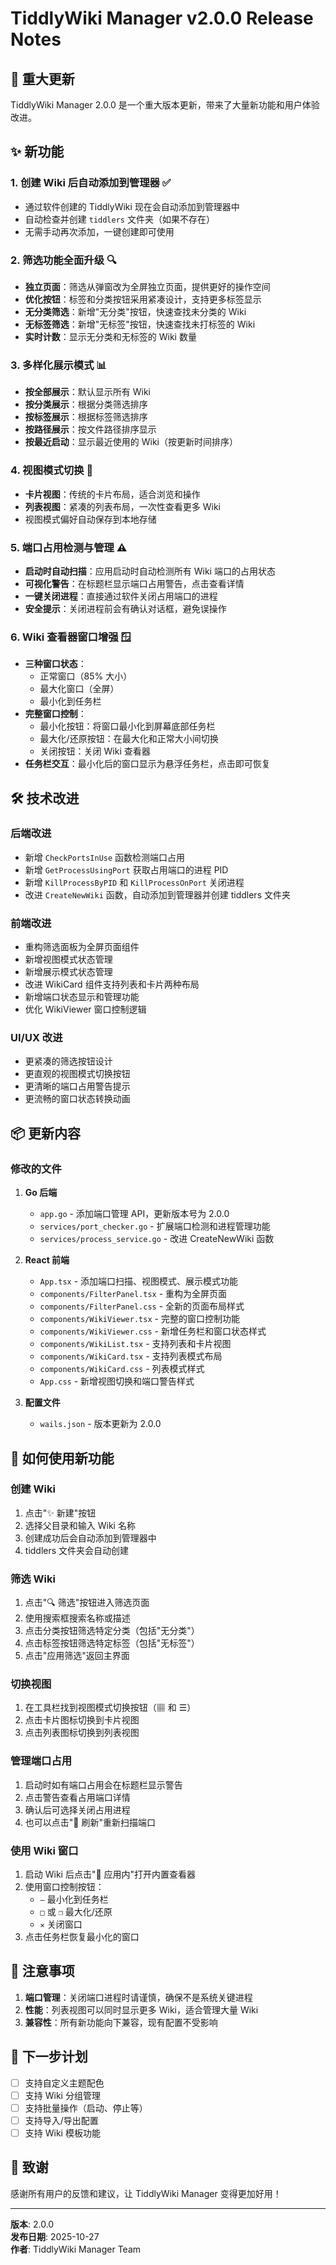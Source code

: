 # TiddlyWiki Manager v2.0.0 Release Notes

## 🎉 重大更新

TiddlyWiki Manager 2.0.0 是一个重大版本更新，带来了大量新功能和用户体验改进。

## ✨ 新功能

### 1. 创建 Wiki 后自动添加到管理器 ✅

- 通过软件创建的 TiddlyWiki 现在会自动添加到管理器中
- 自动检查并创建 `tiddlers` 文件夹（如果不存在）
- 无需手动再次添加，一键创建即可使用

### 2. 筛选功能全面升级 🔍

- **独立页面**：筛选从弹窗改为全屏独立页面，提供更好的操作空间
- **优化按钮**：标签和分类按钮采用紧凑设计，支持更多标签显示
- **无分类筛选**：新增"无分类"按钮，快速查找未分类的 Wiki
- **无标签筛选**：新增"无标签"按钮，快速查找未打标签的 Wiki
- **实时计数**：显示无分类和无标签的 Wiki 数量

### 3. 多样化展示模式 📊

- **按全部展示**：默认显示所有 Wiki
- **按分类展示**：根据分类筛选排序
- **按标签展示**：根据标签筛选排序
- **按路径展示**：按文件路径排序显示
- **按最近启动**：显示最近使用的 Wiki（按更新时间排序）

### 4. 视图模式切换 🎨

- **卡片视图**：传统的卡片布局，适合浏览和操作
- **列表视图**：紧凑的列表布局，一次性查看更多 Wiki
- 视图模式偏好自动保存到本地存储

### 5. 端口占用检测与管理 ⚠️

- **启动时自动扫描**：应用启动时自动检测所有 Wiki 端口的占用状态
- **可视化警告**：在标题栏显示端口占用警告，点击查看详情
- **一键关闭进程**：直接通过软件关闭占用端口的进程
- **安全提示**：关闭进程前会有确认对话框，避免误操作

### 6. Wiki 查看器窗口增强 🪟

- **三种窗口状态**：
  - 正常窗口（85% 大小）
  - 最大化窗口（全屏）
  - 最小化到任务栏
- **完整窗口控制**：
  - 最小化按钮：将窗口最小化到屏幕底部任务栏
  - 最大化/还原按钮：在最大化和正常大小间切换
  - 关闭按钮：关闭 Wiki 查看器
- **任务栏交互**：最小化后的窗口显示为悬浮任务栏，点击即可恢复

## 🛠️ 技术改进

### 后端改进

- 新增 `CheckPortsInUse` 函数检测端口占用
- 新增 `GetProcessUsingPort` 获取占用端口的进程 PID
- 新增 `KillProcessByPID` 和 `KillProcessOnPort` 关闭进程
- 改进 `CreateNewWiki` 函数，自动添加到管理器并创建 tiddlers 文件夹

### 前端改进

- 重构筛选面板为全屏页面组件
- 新增视图模式状态管理
- 新增展示模式状态管理
- 改进 WikiCard 组件支持列表和卡片两种布局
- 新增端口状态显示和管理功能
- 优化 WikiViewer 窗口控制逻辑

### UI/UX 改进

- 更紧凑的筛选按钮设计
- 更直观的视图模式切换按钮
- 更清晰的端口占用警告提示
- 更流畅的窗口状态转换动画

## 📦 更新内容

### 修改的文件

1. **Go 后端**

   - `app.go` - 添加端口管理 API，更新版本号为 2.0.0
   - `services/port_checker.go` - 扩展端口检测和进程管理功能
   - `services/process_service.go` - 改进 CreateNewWiki 函数

2. **React 前端**

   - `App.tsx` - 添加端口扫描、视图模式、展示模式功能
   - `components/FilterPanel.tsx` - 重构为全屏页面
   - `components/FilterPanel.css` - 全新的页面布局样式
   - `components/WikiViewer.tsx` - 完整的窗口控制功能
   - `components/WikiViewer.css` - 新增任务栏和窗口状态样式
   - `components/WikiList.tsx` - 支持列表和卡片视图
   - `components/WikiCard.tsx` - 支持列表模式布局
   - `components/WikiCard.css` - 列表模式样式
   - `App.css` - 新增视图切换和端口警告样式

3. **配置文件**
   - `wails.json` - 版本更新为 2.0.0

## 🚀 如何使用新功能

### 创建 Wiki

1. 点击"✨ 新建"按钮
2. 选择父目录和输入 Wiki 名称
3. 创建成功后会自动添加到管理器中
4. tiddlers 文件夹会自动创建

### 筛选 Wiki

1. 点击"🔍 筛选"按钮进入筛选页面
2. 使用搜索框搜索名称或描述
3. 点击分类按钮筛选特定分类（包括"无分类"）
4. 点击标签按钮筛选特定标签（包括"无标签"）
5. 点击"应用筛选"返回主界面

### 切换视图

1. 在工具栏找到视图模式切换按钮（▦ 和 ☰）
2. 点击卡片图标切换到卡片视图
3. 点击列表图标切换到列表视图

### 管理端口占用

1. 启动时如有端口占用会在标题栏显示警告
2. 点击警告查看占用端口详情
3. 确认后可选择关闭占用进程
4. 也可以点击"🔄 刷新"重新扫描端口

### 使用 Wiki 窗口

1. 启动 Wiki 后点击"📱 应用内"打开内置查看器
2. 使用窗口控制按钮：
   - `—` 最小化到任务栏
   - `□` 或 `❐` 最大化/还原
   - `✕` 关闭窗口
3. 点击任务栏恢复最小化的窗口

## 📝 注意事项

1. **端口管理**：关闭端口进程时请谨慎，确保不是系统关键进程
2. **性能**：列表视图可以同时显示更多 Wiki，适合管理大量 Wiki
3. **兼容性**：所有新功能向下兼容，现有配置不受影响

## 🎯 下一步计划

- [ ] 支持自定义主题配色
- [ ] 支持 Wiki 分组管理
- [ ] 支持批量操作（启动、停止等）
- [ ] 支持导入/导出配置
- [ ] 支持 Wiki 模板功能

## 👏 致谢

感谢所有用户的反馈和建议，让 TiddlyWiki Manager 变得更加好用！

---

**版本**: 2.0.0  
**发布日期**: 2025-10-27  
**作者**: TiddlyWiki Manager Team
